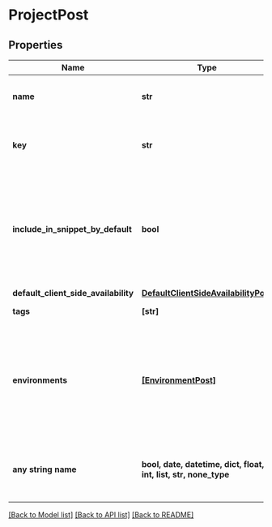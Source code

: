 # ProjectPost


## Properties
Name | Type | Description | Notes
------------ | ------------- | ------------- | -------------
**name** | **str** | A human-friendly name for the project. | 
**key** | **str** | A unique key used to reference the project in your code. | 
**include_in_snippet_by_default** | **bool** | Whether or not flags created in this project are made available to the client-side JavaScript SDK by default. | [optional] 
**default_client_side_availability** | [**DefaultClientSideAvailabilityPost**](DefaultClientSideAvailabilityPost.md) |  | [optional] 
**tags** | **[str]** | Tags for the project | [optional] 
**environments** | [**[EnvironmentPost]**](EnvironmentPost.md) | Creates the provided environments for this project. If omitted default environments will be created instead. | [optional] 
**any string name** | **bool, date, datetime, dict, float, int, list, str, none_type** | any string name can be used but the value must be the correct type | [optional]

[[Back to Model list]](../README.md#documentation-for-models) [[Back to API list]](../README.md#documentation-for-api-endpoints) [[Back to README]](../README.md)


